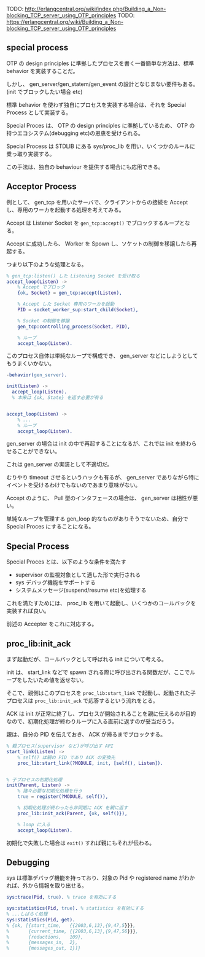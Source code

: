 
TODO: http://erlangcentral.org/wiki/index.php/Building_a_Non-blocking_TCP_server_using_OTP_principles
TODO: https://erlangcentral.org/wiki/Building_a_Non-blocking_TCP_server_using_OTP_principles

## special process

OTP の design principles に準拠したプロセスを書く一番簡単な方法は、標準 behavior を実装することだ。

しかし、 gen_server/gen_statem/gen_event の設計となじまない要件もある。(init でブロックしたい場合 etc)

標準 behavior を使わず独自にプロセスを実装する場合は、それを Special Process として実装する。

Special Proces は、 OTP の design principles に準拠しているため、 OTP の持つエコシステム(debugging etc)の恩恵を受けられる。

Special Process は STDLIB にある sys/proc_lib を用い、いくつかのルールに乗っ取り実装する。

この手法は、独自の behaviour を提供する場合にも応用できる。


## Acceptor Process

例として、 gen_tcp を用いたサーバで、クライアントからの接続を Accept し、専用のワーカを起動する処理を考えてみる。

Accept は Listener Socket を `gen_tcp:accept()` でブロックするループとなる。

Accept に成功したら、 Worker を Spown し、ソケットの制御を移譲したら再起する。

つまり以下のような処理となる。

```erlang
% gen_tcp:listen() した Listening Socket を受け取る
accept_loop(Listen) ->
    % Accept でブロック
    {ok, Socket} = gen_tcp:accept(Listen),

    % Accept した Socket 専用のワーカを起動
    PID = socket_worker_sup:start_child(Socket),

    % Socket の制御を移譲
    gen_tcp:controlling_process(Socket, PID),

    % ループ
    accept_loop(Listen).
```

このプロセス自体は単純なループで構成でき、 gen_server などにしようとしてもうまくいかない。


```erlang
-behavior(gen_server).

init(Listen) ->
  accept_loop(Listen).
  % 本来は {ok, State} を返す必要が有る


accept_loop(Listen) ->
    % ...
    % ループ
    accept_loop(Listen).
```

gen_server の場合は init の中で再起することになるが、これでは init を終わらせることができない。

これは gen_server の実装として不適切だ。

むりやり timeout させるというハックも有るが、 gen_server でありながら特にイベントを受けるわけでもないのであまり意味がない。

Accept のように、 Pull 型のインタフェースの場合は、 gen_server は相性が悪い。

単純なループを管理する gen_loop 的なものがありそうでないため、自分で Special Proces にすることになる。




## Special Process

Special Proces とは、以下のような条件を満たす

- supervisor の監視対象として適した形で実行される
- sys デバッグ機能をサポートする
- システムメッセージ(suspend/resume etc)を処理する


これを満たすためには、 proc_lib を用いて起動し、いくつかのコールバックを実装すれば良い。

前述の Accepter をこれに対応する。


## proc_lib:init_ack

まず起動だが、コールバックとして呼ばれる init について考える。

init は、 start_link などで spawn される際に呼び出される関数だが、ここでループをしたいため値を返せない。

そこで、親側はこのプロセスを `proc_lib:start_link` で起動し、起動された子プロセスは `proc_lib:init_ack` で応答するという流れをとる。

ACK は init が正常に終了し、プロセスが開始されることを親に伝えるのが目的なので、初期化処理が終わりループに入る直前に返すのが妥当だろう。

親は、自分の PID を伝えておき、 ACK が帰るまでブロックする。



```erlang
% 親プロセス(supervisor など)が呼び出す API
start_link(Listen) ->
    % self() は親の PID であり ACK の変換先
    proc_lib:start_link(?MODULE, init, [self(), Listen]).


% 子プロセスの初期化処理
init(Parent, Listen) ->
    % 諸々必要な初期化処理を行う
    true = register(?MODULE, self()),

    % 初期化処理が終わったら非同期に ACK を親に返す
    proc_lib:init_ack(Parent, {ok, self()}),

    % loop に入る
    accept_loop(Listen).
```

初期化で失敗した場合は `exit()` すれば親にもそれが伝わる。




## Debugging

sys は標準デバッグ機能を持っており、対象の Pid や registered name がわかれば、外から情報を取り出せる。

```erlang
sys:trace(Pid, true). % trace を有効にする

sys:statistics(Pid, true). % statistics を有効にする
% ...しばらく処理
sys:statistics(Pid, get).
% {ok, [{start_time,   {{2003,6,13},{9,47,5}}},
%       {current_time, {{2003,6,13},{9,47,56}}},
%       {reductions,   109},
%       {messages_in,  2},
%       {messages_out, 1}]}


```
